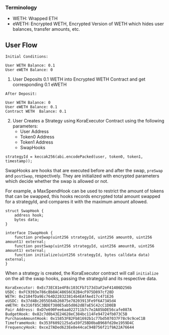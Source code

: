 ### Terminology

- WETH: Wrapped ETH
- eWETH: Encrypted WETH, Encrypted Version of WETH which hides user balances, transfer amounts, etc.

## User Flow

```
Initial Conditions:

User WETH Balance: 0.1
User eWETH Balance: 0
```

1. User Deposits 0.1 WETH into Encrypted WETH Contract and get corresponding 0.1 eWETH

```
After Deposit:

User WETH Balance: 0
User eWETH Balance: 0.1
Contract WETH  Balance: 0.1
```

2. User Creates a Strategy using KoraExecutor Contract using the following parameters:
   - User Address
   - Token0 Address
   - Token1 Address
   - SwapHooks

```solidity
strategyId = keccak256(abi.encodePacked(user, token0, token1, timestamp));
```

SwapHooks are hooks that are executed before and after the swap, `preSwap` and `postSwap`, respectively. They are initialized with encrypted parameters which decide whether the swap is allowed or not.

For example, a MaxSpendHook can be used to restrict the amount of tokens that can be swapped, this hooks records encrypted total amount swapped for a strategyId, and compares it with the maximum amount allowed.

```solidity
struct SwapHook {
    address hook;
    bytes data;
}

interface ISwapHook {
    function preSwap(uint256 strategyId, uint256 amount0, uint256 amount1) external;
    function postSwap(uint256 strategyId, uint256 amount0, uint256 amount1) external;
    function initialize(uint256 strategyId, bytes calldata data) external;
}
```

When a strategy is created, the KoraExecutor contract will call `initialize` on the all the swap hooks, passing the strategyId and its respective data.


```
KoraExecutor: 0xEc73EC81e4F8c103CFb7173d3aF2eF41486D256b
USDC: 0xFC9393e786cBb8AC48656C02B4cF975D897cf28D
WETH: 0x2104fDa9Ec764D228323814b4EAfAed17c471E26
eUSDC: 0x37d4Bc2055E64b26075e78203913Fe9f6A73A5d4
eWETH: 0x316f85C3BDEf380E5ab5d862dB7aE5C42cC1D0EB
Pair Address: 0xD7e690Fee6aa022711b7c7e2A85bDE56cafe087A
BudgetHook: 0x82c7d0b43E24628eC384bc114Fe94724fb073C5B
PurchaseAmountHook: 0x15853FB2Fb81692b1c77bd507037F78c9c9ceC1B
TimeframeHook: 0x353F6092125a5a59f25BD0baB968fd20e1959D4C
FrequencyHook: 0xce27ADed623Ee8e44caC94B756f21f9A22A76644
```